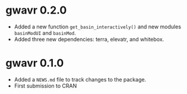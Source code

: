 # gwavr 0.2.0

* Added a new function `get_basin_interactively()` and new modules `basinModUI` and `basinMod`.
* Added three new dependencies: terra, elevatr, and whitebox.

# gwavr 0.1.0

* Added a `NEWS.md` file to track changes to the package.  
* First submission to CRAN
